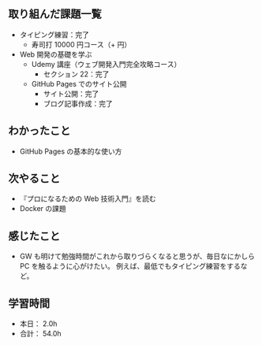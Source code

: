 ## 取り組んだ課題一覧

- タイピング練習：完了
  - 寿司打 10000 円コース（+ 円）
- Web 開発の基礎を学ぶ
  - Udemy 講座（ウェブ開発入門完全攻略コース）
    - セクション 22：完了
  - GitHub Pages でのサイト公開
    - サイト公開：完了
    - ブログ記事作成：完了

## わかったこと

- GitHub Pages の基本的な使い方

## 次やること

- 『プロになるための Web 技術入門』を読む
- Docker の課題

## 感じたこと

- GW も明けて勉強時間がこれから取りづらくなると思うが、毎日なにかしら PC を触るように心がけたい。
  例えば、最低でもタイピング練習をするなど。

## 学習時間

- 本日： 2.0h
- 合計： 54.0h
